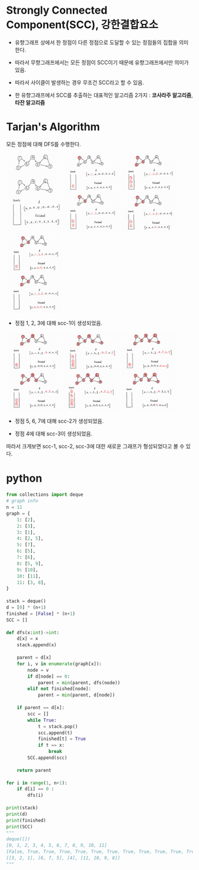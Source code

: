 # Strongly Connected Component(SCC), 강한결합요소

- 유향그래프 상에서 한 정점이 다른 정점으로 도달할 수 있는 정점들의 집합을 의미한다.

- 따라서 무향그래프에서는 모든 정점이 SCC이기 때문에 유향그래프에서만 의미가 있음.

- 따라서 사이클이 발생하는 경우 무조건 SCC라고 할 수 있음.

- 한 유향그래프에서 SCC를 추출하는 대표적인 알고리즘 2가지 : **코사라주 알고리즘**, **타잔 알고리즘**

# Tarjan's Algorithm

모든 정점에 대해 DFS를 수행한다.

<img width="30%" src="./img/scc1.jpg" />
<img width="30%" src="./img/scc2.jpg" />
<img width="30%" src="./img/scc3.jpg" />
<img width="30%" src="./img/scc4.jpg" />

- 정점 1, 2, 3에 대해 scc-1이 생성되었음.

<img width="30%" src="./img/scc5.jpg" />
<img width="30%" src="./img/scc6.jpg" />
<img width="30%" src="./img/scc7.jpg" />

- 정점 5, 6, 7에 대해 scc-2가 생성되었음.

- 정점 4에 대해 scc-3이 생성되었음.

따라서 크게보면 scc-1, scc-2, scc-3에 대한 새로운 그래프가 형성되었다고 볼 수 있다.

# python

```python
from collections import deque
# graph info
n = 11
graph = {
    1: [2],
    2: [3],
    3: [1],
    4: [2, 5],
    5: [7],
    6: [5],
    7: [6],
    8: [5, 9],
    9: [10],
    10: [11],
    11: [3, 8],
}

stack = deque()
d = [0] * (n+1)
finished = [False] * (n+1)
SCC = []

def dfs(x:int)->int:
    d[x] = x
    stack.append(x)

    parent = d[x]
    for i, v in enumerate(graph[x]):
        node = v
        if d[node] == 0:
            parent = min(parent, dfs(node))
        elif not finished[node]:
            parent = min(parent, d[node])

    if parent == d[x]:
        scc = []
        while True:
            t = stack.pop()
            scc.append(t)
            finished[t] = True
            if t == x:
                break
        SCC.append(scc)

    return parent

for i in range(1, n+1):
    if d[i] == 0 :
        dfs(i)

print(stack)
print(d)
print(finished)
print(SCC)
"""
deque([])
[0, 1, 2, 3, 4, 5, 6, 7, 8, 9, 10, 11]
[False, True, True, True, True, True, True, True, True, True, True, True]
[[3, 2, 1], [6, 7, 5], [4], [11, 10, 9, 8]]
"""
```
